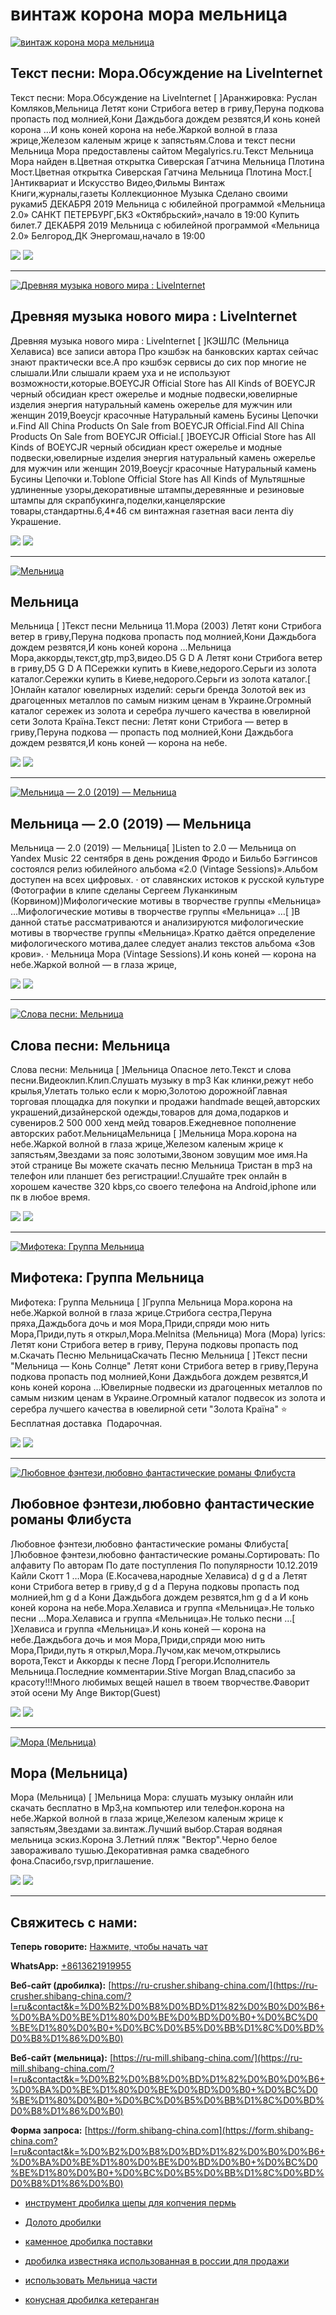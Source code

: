 # винтаж корона мора мельница

<a href="https://swt.shibang-china.com/?l=ru&img&k=%D0%B2%D0%B8%D0%BD%D1%82%D0%B0%D0%B6+%D0%BA%D0%BE%D1%80%D0%BE%D0%BD%D0%B0+%D0%BC%D0%BE%D1%80%D0%B0+%D0%BC%D0%B5%D0%BB%D1%8C%D0%BD%D0%B8%D1%86%D0%B0" target="_blank">![винтаж корона мора мельница](http://static.shibang-china.com/all-800x300/917.jpg)</a>

## Текст песни: Мора.Обсуждение на LiveInternet
Текст песни: Мора.Обсуждение на LiveInternet [ ]Аранжировка: Руслан Комляков,Мельница Летят кони Стрибога ветер в гриву,Перуна подкова пропасть под молнией,Кони Даждьбога дождем резвятся,И конь коней корона …И конь коней корона на небе.Жаркой волной в глаза жрице,Железом каленым жрице к запястьям.Слова и текст песни Мельница Мора предоставлены сайтом Megalyrics.ru.Текст Мельница Мора найден в.Цветная открытка Сиверская Гатчина Мельница Плотина Мост.Цветная открытка Сиверская Гатчина Мельница Плотина Мост.[ ]Антиквариат и Искусство Видео,Фильмы Винтаж Книги,журналы,газеты Коллекционное Музыка Сделано своими руками5 ДЕКАБРЯ 2019 Мельница с юбилейной программой &#171;Мельница 2.0&#187; САНКТ ПЕТЕРБУРГ,БКЗ &#171;Октябрьский&#187;,начало в 19:00 Купить билет.7 ДЕКАБРЯ 2019 Мельница с юбилейной программой &#171;Мельница 2.0&#187; Белгород,ДК Энергомаш,начало в 19:00


<a href="https://whatsapp.shibangsoft.com/WhatsApp.php" target="_blank" title="WhatsApp">![](http://static.shibang-china.com/icon/whatsapp.png)</a> <a href="https://swt.shibang-china.com/?l=ru&icon&k=%D0%B2%D0%B8%D0%BD%D1%82%D0%B0%D0%B6+%D0%BA%D0%BE%D1%80%D0%BE%D0%BD%D0%B0+%D0%BC%D0%BE%D1%80%D0%B0+%D0%BC%D0%B5%D0%BB%D1%8C%D0%BD%D0%B8%D1%86%D0%B0" target="_blank">![](http://static.shibang-china.com/icon/chat-ru.png)</a>

---

<a href="https://swt.shibang-china.com/?l=ru&img&k=%D0%B2%D0%B8%D0%BD%D1%82%D0%B0%D0%B6+%D0%BA%D0%BE%D1%80%D0%BE%D0%BD%D0%B0+%D0%BC%D0%BE%D1%80%D0%B0+%D0%BC%D0%B5%D0%BB%D1%8C%D0%BD%D0%B8%D1%86%D0%B0" target="_blank">![Древняя музыка нового мира : LiveInternet](http://static.shibang-china.com/all-800x300/309.jpg)</a>

## Древняя музыка нового мира : LiveInternet
Древняя музыка нового мира : LiveInternet [ ]КЭШЛС (Мельница Хелависа) все записи автора Про кэшбэк на банковских картах сейчас знают практически все.А про кэшбэк сервисы до сих пор многие не слышали.Или слышали краем уха и не используют возможности,которые.BOEYCJR Official Store has All Kinds of BOEYCJR черный обсидиан крест ожерелье и модные подвески,ювелирные изделия энергия натуральный камень ожерелье для мужчин или женщин 2019,Boeycjr красочные Натуральный камень Бусины Цепочки и.Find All China Products On Sale from BOEYCJR Official.Find All China Products On Sale from BOEYCJR Official.[ ]BOEYCJR Official Store has All Kinds of BOEYCJR черный обсидиан крест ожерелье и модные подвески,ювелирные изделия энергия натуральный камень ожерелье для мужчин или женщин 2019,Boeycjr красочные Натуральный камень Бусины Цепочки и.Toblone Official Store has All Kinds of Мультяшные удлиненные узоры,декоративные штампы,деревянные и резиновые штампы для скрапбукинга,поделки,канцелярские товары,стандартны.6,4*46 см винтажная газетная васи лента diy Украшение.


<a href="https://whatsapp.shibangsoft.com/WhatsApp.php" target="_blank" title="WhatsApp">![](http://static.shibang-china.com/icon/whatsapp.png)</a> <a href="https://swt.shibang-china.com/?l=ru&icon&k=%D0%B2%D0%B8%D0%BD%D1%82%D0%B0%D0%B6+%D0%BA%D0%BE%D1%80%D0%BE%D0%BD%D0%B0+%D0%BC%D0%BE%D1%80%D0%B0+%D0%BC%D0%B5%D0%BB%D1%8C%D0%BD%D0%B8%D1%86%D0%B0" target="_blank">![](http://static.shibang-china.com/icon/chat-ru.png)</a>

---

<a href="https://swt.shibang-china.com/?l=ru&img&k=%D0%B2%D0%B8%D0%BD%D1%82%D0%B0%D0%B6+%D0%BA%D0%BE%D1%80%D0%BE%D0%BD%D0%B0+%D0%BC%D0%BE%D1%80%D0%B0+%D0%BC%D0%B5%D0%BB%D1%8C%D0%BD%D0%B8%D1%86%D0%B0" target="_blank">![Мельница](http://static.shibang-china.com/all-800x300/1237.jpg)</a>

## Мельница
Мельница [ ]Текст песни Мельница 11.Мора (2003) Летят кони Стрибога ветер в гриву,Перуна подкова пропасть под молнией,Кони Даждьбога дождем резвятся,И конь коней корона …Мельница Мора,аккорды,текст,gtp,mp3,видео.D5 G D A Летят кони Стрибога ветер в гриву,D5 G D A ПСережки купить в Киеве,недорого.Серьги из золота каталог.Сережки купить в Киеве,недорого.Серьги из золота каталог.[ ]Онлайн каталог ювелирных изделий: серьги бренда Золотой век из драгоценных металлов по самым низким ценам в Украине.Огромный каталог сережек из золота и серебра лучшего качества в ювелирной сети Золота Країна.Текст песни: Летят кони Стрибога — ветер в гриву,Перуна подкова — пропасть под молнией,Кони Даждьбога дождем резвятся,И конь коней — корона на небе.


<a href="https://whatsapp.shibangsoft.com/WhatsApp.php" target="_blank" title="WhatsApp">![](http://static.shibang-china.com/icon/whatsapp.png)</a> <a href="https://swt.shibang-china.com/?l=ru&icon&k=%D0%B2%D0%B8%D0%BD%D1%82%D0%B0%D0%B6+%D0%BA%D0%BE%D1%80%D0%BE%D0%BD%D0%B0+%D0%BC%D0%BE%D1%80%D0%B0+%D0%BC%D0%B5%D0%BB%D1%8C%D0%BD%D0%B8%D1%86%D0%B0" target="_blank">![](http://static.shibang-china.com/icon/chat-ru.png)</a>

---

<a href="https://swt.shibang-china.com/?l=ru&img&k=%D0%B2%D0%B8%D0%BD%D1%82%D0%B0%D0%B6+%D0%BA%D0%BE%D1%80%D0%BE%D0%BD%D0%B0+%D0%BC%D0%BE%D1%80%D0%B0+%D0%BC%D0%B5%D0%BB%D1%8C%D0%BD%D0%B8%D1%86%D0%B0" target="_blank">![Мельница — 2.0 (2019) — Мельница](http://static.shibang-china.com/all-800x300/381.jpg)</a>

## Мельница — 2.0 (2019) — Мельница
Мельница — 2.0 (2019) — Мельница[ ]Listen to 2.0 — Мельница on Yandex Music 22 сентября в день рождения Фродо и Бильбо Бэггинсов состоялся релиз юбилейного альбома &#171;2.0 (Vintage Sessions)&#187;.Альбом доступен на всех цифровых.&nbsp;&#0183;&#32;от славянских истоков к русской культуре (Фотографии в клипе сделаны Сергеем Луканкиным (Корвином))Мифологические мотивы в творчестве группы &#171;Мельница&#187; …Мифологические мотивы в творчестве группы &#171;Мельница&#187; …[ ]В данной статье рассматриваются и анализируются мифологические мотивы в творчестве группы &#171;Мельница&#187;.Кратко даётся определение мифологического мотива,далее следует анализ текстов альбома &#171;Зов крови&#187;.&nbsp;&#0183;&#32;Мельница Мора (Vintage Sessions).И конь коней — корона на небе.Жаркой волной — в глаза жрице,


<a href="https://whatsapp.shibangsoft.com/WhatsApp.php" target="_blank" title="WhatsApp">![](http://static.shibang-china.com/icon/whatsapp.png)</a> <a href="https://swt.shibang-china.com/?l=ru&icon&k=%D0%B2%D0%B8%D0%BD%D1%82%D0%B0%D0%B6+%D0%BA%D0%BE%D1%80%D0%BE%D0%BD%D0%B0+%D0%BC%D0%BE%D1%80%D0%B0+%D0%BC%D0%B5%D0%BB%D1%8C%D0%BD%D0%B8%D1%86%D0%B0" target="_blank">![](http://static.shibang-china.com/icon/chat-ru.png)</a>

---

<a href="https://swt.shibang-china.com/?l=ru&img&k=%D0%B2%D0%B8%D0%BD%D1%82%D0%B0%D0%B6+%D0%BA%D0%BE%D1%80%D0%BE%D0%BD%D0%B0+%D0%BC%D0%BE%D1%80%D0%B0+%D0%BC%D0%B5%D0%BB%D1%8C%D0%BD%D0%B8%D1%86%D0%B0" target="_blank">![Слова песни: Мельница](http://static.shibang-china.com/all-800x300/755.jpg)</a>

## Слова песни: Мельница
Слова песни: Мельница [ ]Мельница Опасное лето.Текст и слова песни.Видеоклип.Клип.Слушать музыку в mp3 Как клинки,режут небо крылья,Улетать только если к морю,Золотою дорожнойГлавная торговая площадка для покупки и продажи handmade вещей,авторских украшений,дизайнерской одежды,товаров для дома,подарков и сувениров.2 500 000 хенд мейд товаров.Ежедневное пополнение авторских работ.МельницаМельница [ ]Мельница Мора.корона на небе.Жаркой волной в глаза жрице,Железом каленым жрице к запястьям,Звездами за пояс золотыми,Звоном зовущим мое имя.На этой странице Вы можете скачать песню Мельница Тристан в mp3 на телефон или планшет без регистрации!.Слушайте трек онлайн в хорошем качестве 320 kbps,со своего телефона на Android,iphone или пк в любое время.


<a href="https://whatsapp.shibangsoft.com/WhatsApp.php" target="_blank" title="WhatsApp">![](http://static.shibang-china.com/icon/whatsapp.png)</a> <a href="https://swt.shibang-china.com/?l=ru&icon&k=%D0%B2%D0%B8%D0%BD%D1%82%D0%B0%D0%B6+%D0%BA%D0%BE%D1%80%D0%BE%D0%BD%D0%B0+%D0%BC%D0%BE%D1%80%D0%B0+%D0%BC%D0%B5%D0%BB%D1%8C%D0%BD%D0%B8%D1%86%D0%B0" target="_blank">![](http://static.shibang-china.com/icon/chat-ru.png)</a>

---

<a href="https://swt.shibang-china.com/?l=ru&img&k=%D0%B2%D0%B8%D0%BD%D1%82%D0%B0%D0%B6+%D0%BA%D0%BE%D1%80%D0%BE%D0%BD%D0%B0+%D0%BC%D0%BE%D1%80%D0%B0+%D0%BC%D0%B5%D0%BB%D1%8C%D0%BD%D0%B8%D1%86%D0%B0" target="_blank">![Мифотека: Группа Мельница](http://static.shibang-china.com/all-800x300/1469.jpg)</a>

## Мифотека: Группа Мельница
Мифотека: Группа Мельница [ ]Группа Мельница Мора.корона на небе.Жаркой волной в глаза жрице.Стрибога сестра,Перуна пряха,Даждьбога дочь и моя Мора,Приди,спряди мою нить Мора,Приди,путь я открыл,Мора.Melnitsa (Мельница) Mora (Мора) lyrics: Летят кони Стрибога ветер в гриву, Перуна подковы пропасть под м.Скачать Песню МельницаСкачать Песню Мельница [ ]Текст песни &quot;Мельница — Конь Солнце&quot; Летят кони Стрибога ветер в гриву,Перуна подкова пропасть под молнией,Кони Даждьбога дождем резвятся,И конь коней корона …Ювелирные подвески из драгоценных металлов по самым низким ценам в Украине.Огромный каталог подвесок из золота и серебра лучшего качества в ювелирной сети &quot;Золота Країна&quot; ⭐ Бесплатная доставка ️ Подарочная.


<a href="https://whatsapp.shibangsoft.com/WhatsApp.php" target="_blank" title="WhatsApp">![](http://static.shibang-china.com/icon/whatsapp.png)</a> <a href="https://swt.shibang-china.com/?l=ru&icon&k=%D0%B2%D0%B8%D0%BD%D1%82%D0%B0%D0%B6+%D0%BA%D0%BE%D1%80%D0%BE%D0%BD%D0%B0+%D0%BC%D0%BE%D1%80%D0%B0+%D0%BC%D0%B5%D0%BB%D1%8C%D0%BD%D0%B8%D1%86%D0%B0" target="_blank">![](http://static.shibang-china.com/icon/chat-ru.png)</a>

---

<a href="https://swt.shibang-china.com/?l=ru&img&k=%D0%B2%D0%B8%D0%BD%D1%82%D0%B0%D0%B6+%D0%BA%D0%BE%D1%80%D0%BE%D0%BD%D0%B0+%D0%BC%D0%BE%D1%80%D0%B0+%D0%BC%D0%B5%D0%BB%D1%8C%D0%BD%D0%B8%D1%86%D0%B0" target="_blank">![Любовное фэнтези,любовно фантастические романы Флибуста](http://static.shibang-china.com/all-800x300/1067.jpg)</a>

## Любовное фэнтези,любовно фантастические романы Флибуста
Любовное фэнтези,любовно фантастические романы Флибуста[ ]Любовное фэнтези,любовно фантастические романы.Сортировать: По алфавиту По авторам По дате поступления По популярности 10.12.2019 Кайли Скотт 1 …Мора (Е.Косачева,народные Хелависа) d g d a Летят кони Стрибога ветер в гриву,d g d a Перуна подковы пропасть под молнией,hm g d a Кони Даждьбога дождем резвятся,hm g d a И конь коней корона на небе.Мора.Хелависа и группа &#171;Мельница&#187;.Не только песни …Мора.Хелависа и группа &#171;Мельница&#187;.Не только песни …[ ]Хелависа и группа &#171;Мельница&#187;.И конь коней — корона на небе.Даждьбога дочь и моя Мора,Приди,спряди мою нить Мора,Приди,путь я открыл,Мора.Лучом,как мечом,открылись ворота,Текст и Аккорды к песне Лорд Грегори.Исполнитель Мельница.Последние комментарии.Stive Morgan Влад,спасибо за красоту!!!Много любимых вещей нашел в твоем творчестве.Фаворит этой осени My Ange Виктор(Guest)


<a href="https://whatsapp.shibangsoft.com/WhatsApp.php" target="_blank" title="WhatsApp">![](http://static.shibang-china.com/icon/whatsapp.png)</a> <a href="https://swt.shibang-china.com/?l=ru&icon&k=%D0%B2%D0%B8%D0%BD%D1%82%D0%B0%D0%B6+%D0%BA%D0%BE%D1%80%D0%BE%D0%BD%D0%B0+%D0%BC%D0%BE%D1%80%D0%B0+%D0%BC%D0%B5%D0%BB%D1%8C%D0%BD%D0%B8%D1%86%D0%B0" target="_blank">![](http://static.shibang-china.com/icon/chat-ru.png)</a>

---

<a href="https://swt.shibang-china.com/?l=ru&img&k=%D0%B2%D0%B8%D0%BD%D1%82%D0%B0%D0%B6+%D0%BA%D0%BE%D1%80%D0%BE%D0%BD%D0%B0+%D0%BC%D0%BE%D1%80%D0%B0+%D0%BC%D0%B5%D0%BB%D1%8C%D0%BD%D0%B8%D1%86%D0%B0" target="_blank">![Мора (Мельница)](http://static.shibang-china.com/all-800x300/276.jpg)</a>

## Мора (Мельница)
Мора (Мельница) [ ]Мельница Мора: слушать музыку онлайн или скачать бесплатно в Mp3,на компьютер или телефон.корона на небе.Жаркой волной в глаза жрице,Железом каленым жрице к запястьям,Звездами за.винтаж.Лучший выбор.Старая водяная мельница эскиз.Корона 3.Летний пляж &quot;Вектор&quot;.Черно белое завораживало тушью.Декоративная рамка свадебного фона.Спасибо,rsvp,приглашение.

<a href="https://whatsapp.shibangsoft.com/WhatsApp.php" target="_blank" title="WhatsApp">![](http://static.shibang-china.com/icon/whatsapp.png)</a> <a href="https://swt.shibang-china.com/?l=ru&icon&k=%D0%B2%D0%B8%D0%BD%D1%82%D0%B0%D0%B6+%D0%BA%D0%BE%D1%80%D0%BE%D0%BD%D0%B0+%D0%BC%D0%BE%D1%80%D0%B0+%D0%BC%D0%B5%D0%BB%D1%8C%D0%BD%D0%B8%D1%86%D0%B0" target="_blank">![](http://static.shibang-china.com/icon/chat-ru.png)</a>

---
## Свяжитесь с нами:

**Теперь говорите:** [Нажмите, чтобы начать чат](https://swt.shibang-china.com?l=ru&contact&k=%D0%B2%D0%B8%D0%BD%D1%82%D0%B0%D0%B6+%D0%BA%D0%BE%D1%80%D0%BE%D0%BD%D0%B0+%D0%BC%D0%BE%D1%80%D0%B0+%D0%BC%D0%B5%D0%BB%D1%8C%D0%BD%D0%B8%D1%86%D0%B0)

**WhatsApp:**  [+8613621919955](https://whatsapp.shibangsoft.com/WhatsApp.php)

**Веб-сайт (дробилка):** [https://ru-crusher.shibang-china.com/](https://ru-crusher.shibang-china.com/?l=ru&contact&k=%D0%B2%D0%B8%D0%BD%D1%82%D0%B0%D0%B6+%D0%BA%D0%BE%D1%80%D0%BE%D0%BD%D0%B0+%D0%BC%D0%BE%D1%80%D0%B0+%D0%BC%D0%B5%D0%BB%D1%8C%D0%BD%D0%B8%D1%86%D0%B0)

**Веб-сайт (мельница):** [https://ru-mill.shibang-china.com/](https://ru-mill.shibang-china.com/?l=ru&contact&k=%D0%B2%D0%B8%D0%BD%D1%82%D0%B0%D0%B6+%D0%BA%D0%BE%D1%80%D0%BE%D0%BD%D0%B0+%D0%BC%D0%BE%D1%80%D0%B0+%D0%BC%D0%B5%D0%BB%D1%8C%D0%BD%D0%B8%D1%86%D0%B0)

**Форма запроса:** [https://form.shibang-china.com](https://form.shibang-china.com?l=ru&contact&k=%D0%B2%D0%B8%D0%BD%D1%82%D0%B0%D0%B6+%D0%BA%D0%BE%D1%80%D0%BE%D0%BD%D0%B0+%D0%BC%D0%BE%D1%80%D0%B0+%D0%BC%D0%B5%D0%BB%D1%8C%D0%BD%D0%B8%D1%86%D0%B0)

* [инструмент дробилка щепы для копчения пермь](../110/%D0%B8%D0%BD%D1%81%D1%82%D1%80%D1%83%D0%BC%D0%B5%D0%BD%D1%82%20%D0%B4%D1%80%D0%BE%D0%B1%D0%B8%D0%BB%D0%BA%D0%B0%20%D1%89%D0%B5%D0%BF%D1%8B%20%D0%B4%D0%BB%D1%8F%20%D0%BA%D0%BE%D0%BF%D1%87%D0%B5%D0%BD%D0%B8%D1%8F%20%D0%BF%D0%B5%D1%80%D0%BC%D1%8C.md)

* [Долото дробилки](../120/%D0%94%D0%BE%D0%BB%D0%BE%D1%82%D0%BE%20%D0%B4%D1%80%D0%BE%D0%B1%D0%B8%D0%BB%D0%BA%D0%B8.md)

* [каменное дробилка поставки](../114/%D0%BA%D0%B0%D0%BC%D0%B5%D0%BD%D0%BD%D0%BE%D0%B5%20%D0%B4%D1%80%D0%BE%D0%B1%D0%B8%D0%BB%D0%BA%D0%B0%20%D0%BF%D0%BE%D1%81%D1%82%D0%B0%D0%B2%D0%BA%D0%B8.md)

* [дробилка известняка использованная в россии для продажи](../118/%D0%B4%D1%80%D0%BE%D0%B1%D0%B8%D0%BB%D0%BA%D0%B0%20%D0%B8%D0%B7%D0%B2%D0%B5%D1%81%D1%82%D0%BD%D1%8F%D0%BA%D0%B0%20%D0%B8%D1%81%D0%BF%D0%BE%D0%BB%D1%8C%D0%B7%D0%BE%D0%B2%D0%B0%D0%BD%D0%BD%D0%B0%D1%8F%20%D0%B2%20%D1%80%D0%BE%D1%81%D1%81%D0%B8%D0%B8%20%D0%B4%D0%BB%D1%8F%20%D0%BF%D1%80%D0%BE%D0%B4%D0%B0%D0%B6%D0%B8.md)

* [использовать Мельница части](../106/%D0%B8%D1%81%D0%BF%D0%BE%D0%BB%D1%8C%D0%B7%D0%BE%D0%B2%D0%B0%D1%82%D1%8C%20%D0%9C%D0%B5%D0%BB%D1%8C%D0%BD%D0%B8%D1%86%D0%B0%20%D1%87%D0%B0%D1%81%D1%82%D0%B8.md)

* [конусная дробилка кетеранган](../117/%D0%BA%D0%BE%D0%BD%D1%83%D1%81%D0%BD%D0%B0%D1%8F%20%D0%B4%D1%80%D0%BE%D0%B1%D0%B8%D0%BB%D0%BA%D0%B0%20%D0%BA%D0%B5%D1%82%D0%B5%D1%80%D0%B0%D0%BD%D0%B3%D0%B0%D0%BD.md)